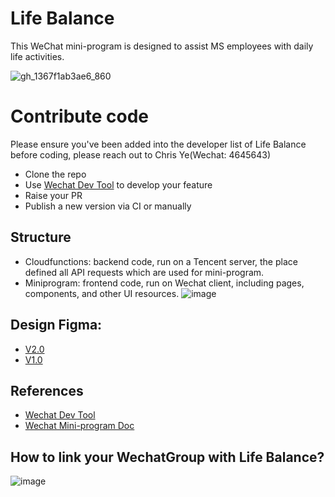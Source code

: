 # Life Balance
This WeChat mini-program is designed to assist MS employees with daily life activities.

![gh_1367f1ab3ae6_860](https://user-images.githubusercontent.com/14801837/137245752-3eb634ec-93a9-4185-b541-50ba0f277d52.jpg)

# Contribute code
Please ensure you've been added into the developer list of Life Balance before coding, please reach out to Chris Ye(Wechat: 4645643)
- Clone the repo
- Use [Wechat Dev Tool](https://developers.weixin.qq.com/miniprogram/dev/devtools/download.html) to develop your feature
- Raise your PR
- Publish a new version via CI or manually

## Structure
- Cloudfunctions: backend code, run on a Tencent server, the place defined all API requests which are used for mini-program.
- Miniprogram: frontend code, run on Wechat client, including pages, components, and other UI resources.
![image](https://user-images.githubusercontent.com/14801837/179477557-c10b9e8e-0ca3-4392-9bd9-c1ac237ee37a.png)

## Design Figma:
- [V2.0](https://www.figma.com/file/xcr9K6fz4NawX7086Fmec5/Life-Balance-2.0?node-id=0%3A1)
- [V1.0](https://www.figma.com/file/NfBxrqreoYYNYy1s5e4Wlf/Life-Balance-1.0?node-id=0%3A1)

## References
- [Wechat Dev Tool](https://developers.weixin.qq.com/miniprogram/dev/devtools/download.html)
- [Wechat Mini-program Doc](https://developers.weixin.qq.com/miniprogram/dev/api/)

## How to link your WechatGroup with Life Balance?
![image](https://user-images.githubusercontent.com/14801837/180154122-6c6e6772-43b3-4e19-bffe-d6fee67c1aaa.png)


